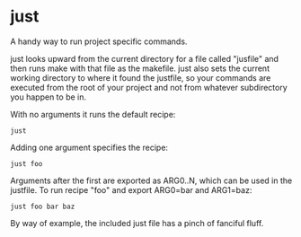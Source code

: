 just
=

A handy way to run project specific commands.

just looks upward from the current directory for a file called "jusfile" and then runs make with that file as the makefile. just also sets the current working directory to where it found the justfile, so your commands are executed from the root of your project and not from whatever subdirectory you happen to be in.

With no arguments it runs the default recipe:

`just`

Adding one argument specifies the recipe:

`just foo`

Arguments after the first are exported as ARG0..N, which can be used in the justfile. To run recipe "foo" and export ARG0=bar and ARG1=baz:

`just foo bar baz`

By way of example, the included just file has a pinch of fanciful fluff.
